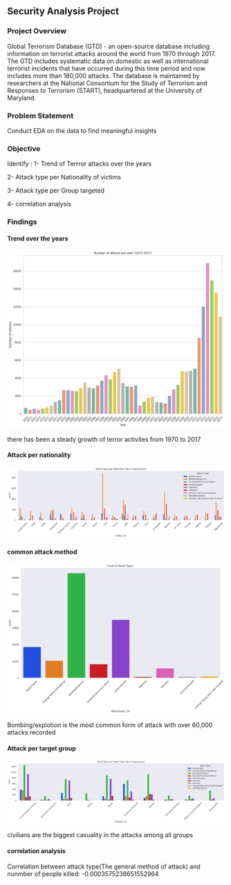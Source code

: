 ## Security Analysis Project

### Project Overview
Global Terrorism Database (GTD) - an open-source database including information on terrorist attacks around the world from 1970 through 2017. The GTD includes systematic data on domestic as well as international terrorist incidents that have occurred during this time period and now includes more than 180,000 attacks. The database is maintained by researchers at the National Consortium for the Study of Terrorism and Responses to Terrorism (START), headquartered at the University of Maryland.

### Problem Statement
Conduct EDA on the data to find meaningful insights

### Objective
Identify : 
1- Trend of Terrror attacks over the years

2- Attack type per Nationality of victims

3- Attack type per Group targeted

4- correlation analysis

### Findings
#### Trend over the years
<img src="/images/trend over years.png"/>

there has been a steady growth of terror activites from 1970 to 2017

#### Attack per nationality
<img src="/images/attack per nationality.png"/>


#### common attack method
<img src="/images/main attack types.png"/>

Bombing/explotion is the most common form of attack with over 60,000 attacks recorded

#### Attack per target group
<img src="/images/attack per target group.png"/>

civilians are the biggest casuality in the attacks among all groups

#### correlation analysis
Correlation between attack type(The general method of attack)  and nunmber of people killed: -0.0003575238651552964